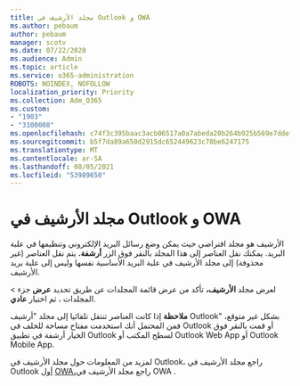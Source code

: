 ```yaml
---
title: مجلد الأرشيف في Outlook و OWA
ms.author: pebaum
author: pebaum
manager: scotv
ms.date: 07/22/2020
ms.audience: Admin
ms.topic: article
ms.service: o365-administration
ROBOTS: NOINDEX, NOFOLLOW
localization_priority: Priority
ms.collection: Adm_O365
ms.custom:
- "1903"
- "3100008"
ms.openlocfilehash: c74f3c395baac3acb06517a0a7abeda20b264b925b569e7ddef16efbbafa8e25
ms.sourcegitcommit: b5f7da89a650d2915dc652449623c78be6247175
ms.translationtype: MT
ms.contentlocale: ar-SA
ms.lasthandoff: 08/05/2021
ms.locfileid: "53989650"
---
```

# <a name="archive-folder-in-outlook-and-owa"></a>مجلد الأرشيف في Outlook و OWA

الأرشيف هو مجلد افتراضي حيث يمكن وضع رسائل البريد الإلكتروني وتنظيمها في علبة البريد. يمكنك نقل العناصر إلى هذا المجلد بالنقر فوق الزر **أرشفة.** يتم نقل العناصر (غير محذوفة) إلى مجلد الأرشيف في علبة البريد الأساسية نفسها وليس إلى علبة بريد الأرشيف. 

لعرض مجلد **الأرشيف،** تأكد من عرض قائمة المجلدات عن طريق تحديد **عرض** جزء  >  المجلدات ، ثم اختيار **عادي**.

**ملاحظة** إذا كانت العناصر تنتقل تلقائيا إلى مجلد "أرشيف Outlook" بشكل غير متوقع، فمن المحتمل أنك استخدمت مفتاح مساحة  للخلف في Outlook أو قمت بالنقر فوق الخيار أرشفة في تطبيق Outlook لسطح المكتب أو Outlook Web App أو Outlook Mobile App.

لمزيد من المعلومات حول مجلد الأرشيف في Outlook، راجع مجلد الأرشيف في Outlook [أو](https://support.office.com/article/archive-in-outlook-for-windows-25f75777-3cdc-4c77-9783-5929c7b47028)ل [OWA،](https://support.office.com/article/organize-your-inbox-with-archive-sweep-and-other-tools-in-outlook-on-the-web-49b26f63-6399-4b4a-a580-14b9b1efe96d?ui=en-US&rs=en-US&ad=US)راجع مجلد الأرشيف في OWA .